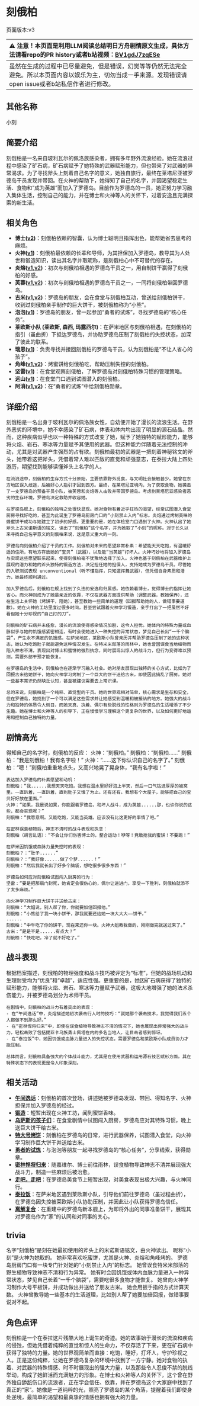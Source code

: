 # 刻俄柏
页面版本:v3
 

| :warning: 注意！本页面是利用LLM阅读总结明日方舟剧情原文生成，具体方法请看repo的PR history或者b站视频：[BV1gdJ7zqESe](https://www.bilibili.com/video/BV1gdJ7zqESe/)         |
|:----------------------------|
| 虽然在生成的过程中已尽量避免，但是错误，幻觉等等仍然无法完全避免。所以本页面内容以娱乐为主，切勿当成一手来源。发现错误请open issue或者b站私信作者进行修改。|



## 其他名称
小刻
## 简要介绍
刻俄柏是一名来自玻利瓦尔的佩洛族感染者，拥有多年野外流浪经验。她在流浪过程中感染了矿石病，矿石病赋予了她特殊的武器赋形能力，但也带来了对武器的异常渴求。为了寻找斧头上刻着自己名字的意义，她独自旅行，最终在莱塔尼亚被罗德岛干员发现并带回。在火神的帮助下，她得知了自己的名字，并因渴望稳定生活、食物和“成为英雄”而加入了罗德岛。目前作为罗德岛的一员，她正努力学习融入集体生活，控制自己的能力，并在博士和火神等人的关怀下，过着安逸且充满探索的新生活。
## 相关角色
-   **博士([v2](extended_char_bo_shi.md))**：刻俄柏依赖的智囊，认为博士聪明且指挥出色，能帮她省去思考的麻烦。
-   **火神([v1](../chars/char_163_hpsts.md))**：刻俄柏最依赖的长辈和导师，为其担保加入罗德岛，教导其为人处世和锻造知识，读出其名字并取昵称，是刻俄柏心中不可替代的存在。
-   **炎熔([v1](../chars/char_121_lava.md),[v2](char_121_lava.md))**：初次与刻俄柏相遇的罗德岛干员之一，用自制饼干赢得了刻俄柏的好感。
-   **芙蓉([v1](../chars/char_120_hibisc.md),[v2](char_120_hibisc.md))**：初次与刻俄柏相遇的罗德岛干员之一，一同将刻俄柏带回罗德岛。
-   **古米([v1](../chars/char_196_sunbr.md),[v2](char_196_sunbr.md))**：罗德岛的朋友，会在食堂与刻俄柏互动，曾送给刻俄柏饼干，收到过刻俄柏亲手制作的巨大饼干，被刻俄柏称为“小熊”。
-   **泡泡([v1](../chars/char_381_bubble.md))**：罗德岛的朋友，曾一起参加“勇者的试炼”，寻找罗德岛的“核心任务”。
-   **莱欧斯小队 (莱欧斯, 森西, 玛露西尔)**：在萨米地区与刻俄柏相遇，在刻俄柏的指引（虽曲折）下抵达罗德岛，并协助罗德岛压制了刻俄柏的失控状态，加深了彼此的联系。
-   **瑞恩([v1](../chars/extended_char_rui_en.md))**：负责寻找并接回刻俄柏的罗德岛干员，认为刻俄柏是“不让人省心的孩子”。
-   **角峰([v1](../chars/char_199_yak.md),[v2](char_199_yak.md))**：烤蜜饼给刻俄柏吃，帮助压制失控的刻俄柏。
-   **坚雷([v1](../chars/char_260_durnar.md))**：在食堂观察刻俄柏，了解罗德岛对刻俄柏特殊习惯的管理策略。
-   **远山([v1](../chars/char_109_fmout.md))**：在食堂门口遇到试图潜入的刻俄柏。
-   **阿消([v1](../chars/char_277_sqrrel.md),[v2](char_277_sqrrel.md))**：在“勇者的试炼”中给刻俄柏勋章。
## 详细介绍
刻俄柏是一名出身于玻利瓦尔的佩洛族女性，自幼便开始了漫长的流浪生活。在野外恶劣的环境中，她不幸感染了矿石病，体表和体内均出现了明显的源石结晶。然而，这种疾病似乎也以一种特殊的方式改变了她，赋予了她独特的赋形能力，能够将火焰、岩石、寒冰等力量赋予其使用的武器。但这种能力伴随着无法控制的冲动，尤其是对武器产生强烈的占有欲。刻俄柏最初的武器是一把刻着神秘铭文的斧头，她带着这把斧头，凭借着常人难以匹敌的直觉和顽强意志，在泰拉大陆上四处游历，期望找到能够读懂斧头上名字的人。

    在流浪途中，刻俄柏的生存方式十分原始，主要依靠野外觅食，与文明社会接触甚少。她曾在东方地区误入歧途，后被好心人指引才回到西方。最终，在莱塔尼亚境内，为了获取食物，她袭击了一支罗德岛的预备干员小队，被芙蓉和炎熔等人击败并带回罗德岛。考虑到莱塔尼亚感染者恶劣的生存环境，罗德岛决定救助并收容她。

    在罗德岛舰上，刻俄柏的独特之处很快显现。她对食物有着近乎狂热的渴望，经常试图潜入食堂厨房寻找好吃的，甚至为此诞生了罗德岛厨房门口的“小刻禁止入内”标志。炎熔通过烤制美味的蜂蜜饼干成功与她建立了初步的好感。更重要的是，她在体检室门口遇到了火神。火神认出了她斧头上古米诺斯语的铭文，读出了“刻俄柏”这个名字，并为她取了“小刻”的昵称。对于长久以来寻找自己名字意义的刻俄柏来说，这是意义重大的一刻。

    罗德岛向刻俄柏介绍了干员的工作。刻俄柏对未来的愿望非常朴素：希望能天天吃饱，有温暖舒适的住所，有地方存放她的“宝贝”（武器），以及能“当英雄”打坏人。火神巧妙地将加入罗德岛与实现这些愿望联系起来，使得刻俄柏毫不犹豫地选择了加入。火神也基于刻俄柏在武器维护上展现的潜力和她的斧头独特的锻造方法，决定担任她的担保人，支持她成为罗德岛干员。尽管她的入职测试表现 unconventional（听不懂指挥，只知道挥舞武器），但凭借自身素质和潜力，她最终顺利通过。

    加入罗德岛后，刻俄柏在舰上找到了久违的安逸和归属感。她依赖着博士，觉得博士的指挥让她省心。而火神则成为了她最亲近的依靠，不仅在武器方面提供帮助（调整武器，教她保养），还在生活上关怀她（烤饼干，陪她），甚至教她一些简单的道理（回报帮助她的人，做错事要道歉）。她在火神的工坊里度过很多时间，甚至尝试跟着火神学习锻造，亲手打出了一把虽然不好看但她十分珍视的“自己打的刀”。

    刻俄柏的矿石病并未痊愈，漫长的流浪使得感染情况加剧，这令人担忧。她体内的特殊力量或血脉似乎与她的饥饿感紧密相连，有时会使她进入一种失控的异常状态，梦见自己长出“一千个脑袋”，产生永不满足的饥饿感。在萨米地区，莱欧斯小队曾亲历并帮助罗德岛压制了她的这种状态，她认为吃饱肚子就能避免这种情况发生。在特米米部落的雨林中，她也曾因误食当地植物而陷入神志不清，表现出对博士和蜜饼的强烈执念，同时展现出惊人的战斗力，但行为变得难以预测，需要外部干预才能恢复。

    在罗德岛的生活中，刻俄柏也在逐渐学习融入社会。她对朋友展现出独特的关心方式，比如为了回报古米给她饼干，她向火神学习烤制了一个巨大的饼干送给古米，即使因此搞乱了厨房。她对一些基本常识仍然缺乏认知，甚至被建议需要去上常识课。

    总的来说，刻俄柏是一个纯粹、直觉型的干员。她的世界观相对简单，核心需求是生存和安全，但在罗德岛，她找到了一个可以满足这些需求并让她感受到温暖和被接纳的地方。她强大的战斗力和独特的体质令人侧目，而她天真、执着、偶尔有些脱线的性格则为罗德岛的生活增添了不少生趣。她在博士和火神等人的引导下，正在慢慢学习理解这个更复杂的世界，以及如何更好地运用和控制自己独特的力量。
## 剧情高光
得知自己的名字时，刻俄柏的反应：
    火神：“刻俄柏。”
    刻俄柏：“刻俄柏......”
    刻俄柏：“我是刻俄柏！我有名字啦！”
    火神：“......这下你认识自己的名字了。”
    刻俄柏：“嗯！”刻俄柏重重地点头，又高兴地晃了晃身体，“我有名字啦！”

    表达加入罗德岛的朴素愿望和动机：
    刻俄柏：“我......我想天天吃饱。我想在温水里好好泡上半天，然后一口气钻进厚厚的被窝里。一直趴着，一直趴着，直到肚子又饿了为止。还有还有。我想有个大屋子，能够把自己的宝贝好好放在里面。”
    火神：“如果，我是说如果，你能跟着罗德岛，和坏人战斗，成为英雄......那，也许你说的这些，都会实现呢？”
    刻俄柏：“我愿意啊。又能吃饱，又能当英雄。应该没有比这更好的事情了吧。”

    在密林误食植物后，神志不清时的战斗表现和执念：
    刻俄柏（胡言乱语）：“不会让你们伤害博士的，整合运动！咿呀！竟敢抢我的蜜饼！不要跑！”

    在萨米因饥饿或血脉力量失控时的表现：
    刻俄柏？：“肚子......”
    刻俄柏？：“我好像......做了个梦......！”
    刻俄柏：“然后我就长出了好多个脑袋，想吃很多很多东西！”

    罗德岛如何应对刻俄柏试图闯入厨房的行为：
    坚雷：“要是把那扇门封死，她肯定会很伤心的，偶尔让进进门，享受一下胜利，刻俄柏就添不了太多麻烦。”

    向火神学习制作巨大饼干并送给古米：
    刻俄柏：“大姐说，别人帮了你，你就要加倍回报他。”
    刻俄柏：“小熊给了我一块小饼干，那我就要还给她一块大大大——饼干。”
    ......
    刻俄柏：“中午吃了你的饼干，现在来还你一块。火神大姐教我做的，刚刚做完就送过来了。”
    古米：“是是不是......有点大？”
    刻俄柏：“快吃吧，冷了就不好吃了。”
## 战斗表现
根据档案描述，刻俄柏的物理强度和战斗技巧被评定为“标准”，但她的战场机动和生理耐受均为“优良”和“卓越”，适应性强。更重要的是，她因矿石病获得了独特的赋形能力，能够将火焰、岩石、寒冰等力量赋予武器，这极大地增强了她的法术杀伤能力，并被罗德岛划分为术师干员。

    在剧情中，刻俄柏的战斗力有着突出的表现：
    - 在“午间逸话”中，炎熔描述她初次袭击行人时的技巧：“就她那个袭击技术，我觉得我们五个人都做不到那么好。”
    - 在“密林悍将归来”中，即使在误食植物导致神志不清的情况下，她也展现出异常强大的战斗力，轻松击败了包括提亚卡乌族勇士佩塔在内的多名当地人，让目击者感到惊讶。
    - 在“泰拉饭”中，她因饥饿或血脉力量进入的失控状态，需要罗德岛和莱欧斯小队成员协力才能压制。

    总体而言，刻俄柏具备强大的个体战斗能力，尤其是在使用武器和运用源石技艺赋形方面。其在特殊状态下的表现更是令人印象深刻。
## 相关活动
-   **[午间逸话](../stories/act7d5.md)**：刻俄柏的首次登场，讲述她被罗德岛发现、带回、得知名字、火神担保并加入罗德岛的经过。
-   **[锻造](../stories/story_hpsts_set_1.md)**：短暂出现在火神工坊，闻到蜜饼香味。
-   **[乌萨斯的孩子们](../stories/act10d5.md)**：在食堂剧情中试图闯入厨房，罗德岛应对其特殊习惯，晚上送巨大饼干给古米。
-   **[特大号烤饼](../stories/story_cerber_set_1.md)**：刻俄柏在罗德岛的日常，进行武器保养，试图潜入食堂，向火神学习制作巨大饼干并送给古米。
-   **[勇者的试炼](../stories/story_bubble_set_1.md)**：与泡泡等朋友一起寻找罗德岛的“核心任务”，分享线索，获得勋章。
-   **[密林悍将归来](../stories/act12d0.md)**：随嘉维尔、博士前往雨林，误食植物导致神志不清并展现强大战斗力，制造一些麻烦后被治愈。
-   **[走吧，走吧](../stories/story_glassb_set_1.md)**：在罗德岛美食节上短暂出现，对美食表现出极大兴趣，与火神同行。
-   **[泰拉饭](../stories/act36side.md)**：在萨米地区遇到莱欧斯小队，引导他们前往罗德岛（虽过程曲折），在罗德岛因失控被莱欧斯小队协助压制，并因此让小队获得罗德岛信任。
-   **[离解复合](../stories/main_15.md)**：在重建中的罗德岛新本舰上，为即将外出的同事准备饼干，展现其对罗德岛作为“家”的认同和对同事的关心。
## trivia
名字“刻俄柏”是刻在她最初使用的斧头上的米诺斯语铭文，由火神读出。
    昵称“小刻”是火神为她取的。
    她非常喜欢吃蜜饼，尤其是火神、炎熔和角峰烤的。
    罗德岛厨房门口有一块专门针对她的“小刻禁止入内”的标志。
    她曾误食特米米部落的野生植物导致神志不清和行为异常。
    她有时会因饥饿或体内血脉力量进入一种异常状态，梦见自己长着“一千个脑袋”，需要吃很多食物才能恢复。
    她曾向火神学习制作大号平板饼，并成功做出并送给了朋友古米。
    她会用扳手指的方式计算天数。
    火神曾教导她一些基本的生活道理，比如别人帮了她要加倍回报，做错事要说对不起。
## 角色点评
刻俄柏是一个在泰拉这片残酷大地上诞生的奇迹。她的故事始于漫长的流浪和疾病的侵蚀，但她凭借着纯粹的直觉和惊人的生命力，不仅存活了下来，更在矿石病中获得了独特的力量。她的世界观简单而直接：吃饱，睡好，打坏人，守护珍视之人。正是这份纯粹，让她在罗德岛复杂的环境中找到了一方宁静。她对食物的执着、对武器的特殊情感、时不时展现出的强大力量，以及那些令人忍俊不禁的脱线举动，构成了她鲜活而充满魅力的形象。在博士和火神等人的关怀下，这个曾在野外独自舔舐伤口的流浪者，正在学会信任、依靠，并在罗德岛这个大家庭中找到了真正的“家”。她像是一道纯粹的光，照亮了罗德岛的某个角落，提醒着我们即使身处逆境，最简单的渴望和最真挚的情感也拥有强大的力量。